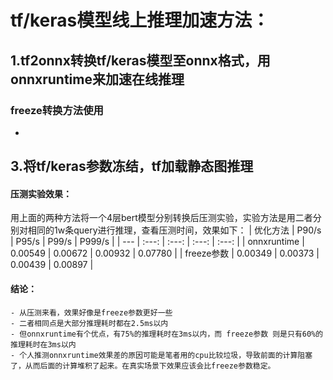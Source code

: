 # tf/keras模型线上推理加速方法： 
## 1.tf2onnx转换tf/keras模型至onnx格式，用onnxruntime来加速在线推理
### freeze转换方法使用
 - 

## 3.将tf/keras参数冻结，tf加载静态图推理
#### 压测实验效果：
用上面的两种方法将一个4层bert模型分别转换后压测实验，实验方法是用二者分别对相同的1w条query进行推理，查看压测时间，效果如下：
| 优化方法  | P90/s | P95/s | P99/s | P999/s | 
| --- | :---: | :---: | :---: | :---: |
| onnxruntime | 0.00549 | 0.00672 | 0.00932 | 0.07780 | 
| freeze参数 | 0.00349 | 0.00373 | 0.00439 | 0.00897 | 
#### 结论： 
    - 从压测来看，效果好像是freeze参数更好一些
    - 二者相同点是大部分推理耗时都在2.5ms以内
    - 但onnxruntime有个优点，有75%的推理耗时在3ms以内，而 freeze参数 则是只有60%的推理耗时在3ms以内
    - 个人推测onnxruntime效果差的原因可能是笔者用的cpu比较垃圾，导致前面的计算阻塞了，从而后面的计算堆积了起来。在真实场景下效果应该会比freeze参数稳定。